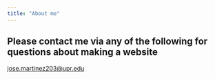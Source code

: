 ```yaml
---
title: "About me"
---
```


## Please contact me via any of the following for questions about making a website

jose.martinez203@upr.edu

